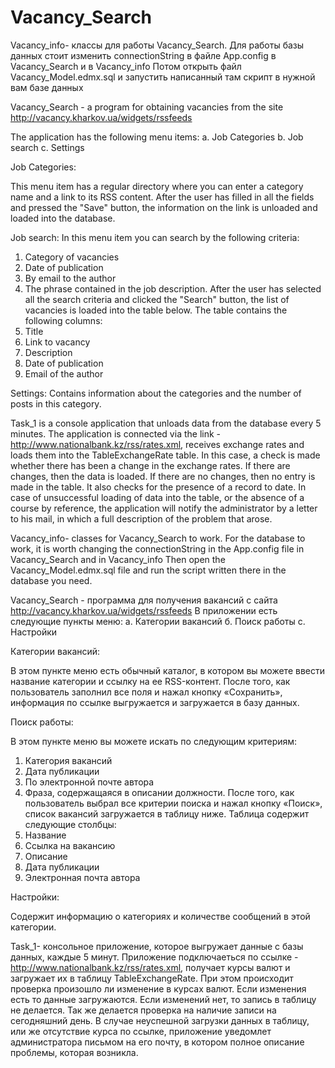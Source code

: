 # Vacancy_Search
Vacancy_info- классы для работы Vacancy_Search.
Для работы базы данных стоит изменить connectionString  в файле App.config в Vacancy_Search и в Vacancy_info
Потом открыть файл Vacancy_Model.edmx.sql и запустить написанный там скрипт в нужной вам базе данных 


Vacancy_Search - a program for obtaining vacancies from the site http://vacancy.kharkov.ua/widgets/rssfeeds

The application has the following menu items:
a. Job Categories
b. Job search
c. Settings

Job Categories:

This menu item has a regular directory where you can enter a category name and a link to its RSS content.
After the user has filled in all the fields and pressed the "Save" button, the information on the link is unloaded and loaded into the database.

Job search:
In this menu item you can search by the following criteria:
1. Category of vacancies
2. Date of publication
3. By email to the author
4. The phrase contained in the job description.
After the user has selected all the search criteria and clicked the "Search" button, the list of vacancies is loaded into the table below.
The table contains the following columns:
1. Title
2. Link to vacancy
3. Description
4. Date of publication
5. Email of the author

   
Settings:
Contains information about the categories and the number of posts in this category.


Task_1 is a console application that unloads data from the database every 5 minutes.
The application is connected via the link - http://www.nationalbank.kz/rss/rates.xml, receives exchange rates and loads them into the TableExchangeRate table.
 In this case, a check is made whether there has been a change in the exchange rates.
 If there are changes, then the data is loaded.
 If there are no changes, then no entry is made in the table.
 It also checks for the presence of a record to date.
  In case of unsuccessful loading of data into the table, or the absence of a course by reference, the application will notify the administrator 
by a letter to his mail, in which a full description of the problem that arose.  





Vacancy_info- classes for Vacancy_Search to work.
For the database to work, it is worth changing the connectionString in the App.config file in Vacancy_Search and in Vacancy_info
Then open the Vacancy_Model.edmx.sql file and run the script written there in the database you need.


Vacancy_Search - программа для получения вакансий с сайта http://vacancy.kharkov.ua/widgets/rssfeeds
В приложении есть следующие пункты меню:
а. Категории вакансий
б. Поиск работы
c. Настройки

Категории вакансий:

В этом пункте меню есть обычный каталог, в котором вы можете ввести название категории и ссылку на ее RSS-контент.
После того, как пользователь заполнил все поля и нажал кнопку «Сохранить», информация по ссылке выгружается и загружается в базу данных.

Поиск работы:

В этом пункте меню вы можете искать по следующим критериям:
1. Категория вакансий
2. Дата публикации
3. По электронной почте автора
4. Фраза, содержащаяся в описании должности.
После того, как пользователь выбрал все критерии поиска и нажал кнопку «Поиск», список вакансий загружается в таблицу ниже. Таблица содержит следующие столбцы:
1. Название
2. Ссылка на вакансию
3. Описание
4. Дата публикации
5. Электронная почта автора

Настройки:

Содержит информацию о категориях и количестве сообщений в этой категории.


Task_1- консольное приложение, которое выгружает данные с базы данных, каждые 5 минут.
Приложение подключаеться по ссылке - http://www.nationalbank.kz/rss/rates.xml, получает курсы валют и загружает их в таблицу TableExchangeRate.
 При этом происходит проверка произошло ли изменение в курсах валют.
 Если изменения есть то данные загружаются.
 Если изменений нет, то запись в таблицу не делается.
 Так же делается проверка на наличие записи на сегодняшний день.
  В случае неуспешной загрузки данных в таблицу, или же отсутствие курса по ссылке, приложение уведомлет администратора письмом на его почту, 
в котором  полное описание проблемы, которая возникла.
